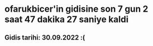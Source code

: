 # ofarukbicer'in gidisine son 7 gun 2 saat 47 dakika 27 saniye kaldi

## Gidis tarihi: 30.09.2022 :(